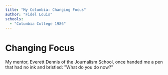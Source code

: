 ```yaml
---
title: "My Columbia: Changing Focus"
author: "Fidel Louis"
schools:
  - "Columbia College 1986"
---
```


# Changing Focus

My mentor, Everett Dennis of the Journalism School, once handed me a pen that had no ink and bristled: "What do you do now?"
